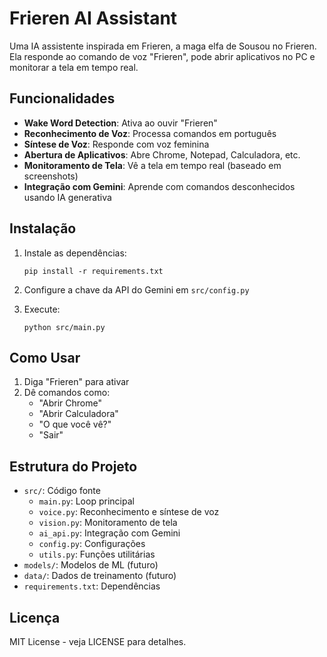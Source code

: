 # Frieren AI Assistant

Uma IA assistente inspirada em Frieren, a maga elfa de Sousou no Frieren. Ela responde ao comando de voz "Frieren", pode abrir aplicativos no PC e monitorar a tela em tempo real.

## Funcionalidades

- **Wake Word Detection**: Ativa ao ouvir "Frieren"
- **Reconhecimento de Voz**: Processa comandos em português
- **Síntese de Voz**: Responde com voz feminina
- **Abertura de Aplicativos**: Abre Chrome, Notepad, Calculadora, etc.
- **Monitoramento de Tela**: Vê a tela em tempo real (baseado em screenshots)
- **Integração com Gemini**: Aprende com comandos desconhecidos usando IA generativa

## Instalação

1. Instale as dependências:
   ```
   pip install -r requirements.txt
   ```

2. Configure a chave da API do Gemini em `src/config.py`

3. Execute:
   ```
   python src/main.py
   ```

## Como Usar

1. Diga "Frieren" para ativar
2. Dê comandos como:
   - "Abrir Chrome"
   - "Abrir Calculadora"
   - "O que você vê?"
   - "Sair"

## Estrutura do Projeto

- `src/`: Código fonte
  - `main.py`: Loop principal
  - `voice.py`: Reconhecimento e síntese de voz
  - `vision.py`: Monitoramento de tela
  - `ai_api.py`: Integração com Gemini
  - `config.py`: Configurações
  - `utils.py`: Funções utilitárias
- `models/`: Modelos de ML (futuro)
- `data/`: Dados de treinamento (futuro)
- `requirements.txt`: Dependências

## Licença

MIT License - veja LICENSE para detalhes.
